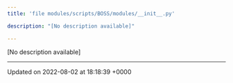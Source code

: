 ```yaml
---
title: 'file modules/scripts/BOSS/modules/__init__.py'

description: "[No description available]"

---
```







[No description available]






-------------------------------

Updated on 2022-08-02 at 18:18:39 +0000
